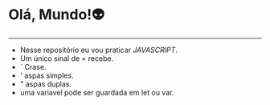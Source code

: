 # Olá, Mundo!👽
---

* Nesse repositório eu vou praticar _JAVASCRIPT_.
* Um único sinal de = recebe.
* ` Crase.
* ' aspas simples.
* " aspas duplas.
* uma variavel pode ser guardada em let ou var.

